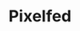 ---
url: https://pixelfed.org/
title: Pixelfed
category: [social network]
literacyLevel: "0"
headline: "The closest thing to \"good Instagram\" that you'll find on the internet. Pixelfed is federated - meaning that you can either join the main Pixelfed \"server\" and hang out with everyone else, or you can create your own server (i.e. like an exclusive Instagram) for your friend group or organization. They've recently released a mobile app, too."
os: [web]
pricing: [free]
dateAdded: 2025-01-24
---